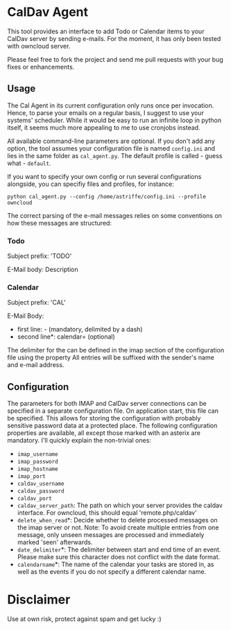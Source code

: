 # CalDav Agent
This tool provides an interface to add Todo or Calendar items to your CalDav server by sending e-mails. For the moment, it has only been tested with owncloud server.


Please feel free to fork the project and send me pull requests with your bug fixes or enhancements.

## Usage
The Cal Agent in its current configuration only runs once per invocation. Hence, to parse your emails on a regular basis, I suggest to use your systems' scheduler. While it would be easy to run an infinite loop in python itself, it seems much more appealing to me to use cronjobs instead.

All available command-line parameters are optional. If you don't add any option, the tool assumes your configuration file is named `config.ini` and lies in the same folder as `cal_agent.py`. The default profile is called - guess what - `default`.

If you want to specify your own config or run several configurations alongside, you can specifiy files and profiles, for instance:

```
python cal_agent.py --config /home/astriffe/config.ini --profile owncloud
```


The correct parsing of the e-mail messages relies on some conventions on how these messages are structured:

### Todo
Subject prefix: 'TODO'

E-Mail body: Description

### Calendar
Subject prefix: 'CAL'

E-Mail Body:
* first line: <start> - <end> (mandatory, delimited by a dash)
* second line*: calendar=<calendarName> (optional)

The delimiter for the can be defined in the imap section of the configuration file using the property 
All entries will be suffixed with the sender's name and e-mail address.

## Configuration
The parameters for both IMAP and CalDav server connections can be specified in a separate configuration file. On application start, this file can be specified. This allows for storing the configuration with probably sensitive password data at a protected place. The following configuration properties are available, all except those marked with an asterix are mandatory. I'll quickly explain the non-trivial ones:
* `imap_username` 
* `imap_password`
* `imap_hostname`
* `imap_port`
* `caldav_username`
* `caldav_password`
* `caldav_port`
* `caldav_server_path`: The path on which your server provides the caldav interface. For owncloud, this should equal 'remote.php/caldav'
* `delete_when_read`\*: Decide whether to delete processed messages on the imap server or not. Note: To avoid create multiple entries from one message, only unseen messages are processed and immediately marked 'seen' afterwards.
* `date_delimiter`\*: The delimiter between start and end time of an event. Please make sure this character does not conflict with the date format.
* `calendarname`\*: The name of the calendar your tasks are stored in, as well as the events if you do not specify a different calendar name.

# Disclaimer
Use at own risk, protect against spam and get lucky :)
	


